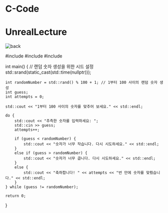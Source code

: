 # C-Code
# UnrealLecture
![back](https://github.com/GhostTeam31k/UnrealLecture/assets/148298741/4a86bcba-ce22-4ea5-9aec-206d3b8c9d68)

#include <iostream>
#include <ctime> 
#include <cstdlib>

int main() {
	// 랜덤 숫자 생성을 위한 시드 설정
	std::srand(static_cast<unsigned>(std::time(nullptr)));

	int randomNumber = std::rand() % 100 + 1; // 1부터 100 사이의 랜덤 숫자 생성
	int guess;
	int attempts = 0;

	std::cout << "1부터 100 사이의 숫자를 맞추어 보세요." << std::endl;

	do {
		std::cout << "추측한 숫자를 입력하세요: ";
		std::cin >> guess;
		attempts++;

		if (guess < randomNumber) {
			std::cout << "숫자가 너무 작습니다. 다시 시도하세요." << std::endl;
		}
		else if (guess > randomNumber) {
			std::cout << "숫자가 너무 큽니다. 다시 시도하세요." << std::endl;
		}
		else {
			std::cout << "축하합니다! " << attempts << "번 만에 숫자를 맞췄습니다." << std::endl;
		}
	} while (guess != randomNumber);

	return 0;
}
